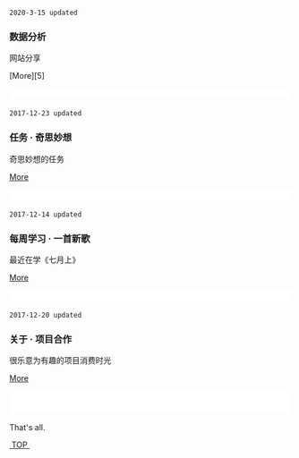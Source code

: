 

`2020-3-15 updated`

### 数据分析
网站分享

[More][5]  

![bg][image-1]

 `2017-12-23 updated`

### 任务 · 奇思妙想
奇思妙想的任务

[More][1]  

![bg][image-1]

 `2017-12-14 updated`

### 每周学习 · 一首新歌
最近在学《七月上》

[More][2]  

![bg][image-2]

`2017-12-20 updated`
### 关于 · 项目合作
很乐意为有趣的项目消费时光

[More][3]

![bg][image-3]


<div id="umiwebchat-container"></div><script>var LandbotLiveConfig = { index: 'https://landbot.io/u/H-21940-M6YUWPQHQHWYRR4F/index.html', accent: '#f72b65' };</script><script src="https://static.helloumi.com/umiwebchat/umiwebchat.js" defer></script>


That's all.



[ TOP ][4]




[1]:	project
[2]:	music
[3]:	about
[4]:	#top

[image-1]:	assets/pic/empty1.png
[image-2]:	assets/pic/empty1.png
[image-3]:	assets/pic/empty.png
